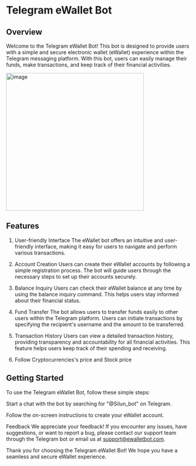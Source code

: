 # Telegram eWallet Bot
## Overview
  Welcome to the Telegram eWallet Bot! This bot is designed to provide users with a simple and secure electronic wallet (eWallet) experience within the Telegram messaging platform. With this bot, users can easily manage their funds, make transactions, and keep track of their financial activities.
  
<img width="375" alt="image" src="https://github.com/namkjs/ChatBotTeleV2/assets/87534374/65ab0055-e732-4da4-b527-ce07c8bf0597">

## Features
1. User-friendly Interface
The eWallet bot offers an intuitive and user-friendly interface, making it easy for users to navigate and perform various transactions.

2. Account Creation
Users can create their eWallet accounts by following a simple registration process. The bot will guide users through the necessary steps to set up their accounts securely.

3. Balance Inquiry
Users can check their eWallet balance at any time by using the balance inquiry command. This helps users stay informed about their financial status.

4. Fund Transfer
The bot allows users to transfer funds easily to other users within the Telegram platform. Users can initiate transactions by specifying the recipient's username and the amount to be transferred.

5. Transaction History
Users can view a detailed transaction history, providing transparency and accountability for all financial activities. This feature helps users keep track of their spending and receiving.

6. Follow Cryptocurrencies's price and Stock price 

## Getting Started
To use the Telegram eWallet Bot, follow these simple steps:

Start a chat with the bot by searching for "@Silun_bot" on Telegram.

Follow the on-screen instructions to create your eWallet account.



Feedback
We appreciate your feedback! If you encounter any issues, have suggestions, or want to report a bug, please contact our support team through the Telegram bot or email us at [support@ewalletbot.com](https://t.me/+ArWxOYbmSRdmNzA1).

Thank you for choosing the Telegram eWallet Bot! We hope you have a seamless and secure eWallet experience.
